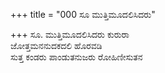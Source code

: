 +++
title = "000 ಸೂ ಮುತ್ತಿಮೂದಲಿಸಿದರು"

+++
ಸೂ. ಮುತ್ತಿಮೂದಲಿಸಿದರು ಕುರುರಾ  
ಜೋತ್ತಮನನುದಕದಲಿ ಹೊರವಡಿ  
ಸುತ್ತ ಕಂಡರು ಪಾಂಡುತನುಜರು ರೋಹಿಣೀಸುತನ